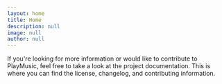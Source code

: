 ```yaml
---
layout: home
title: Home
description: null
image: null
author: null
---
```


If you're looking for more information or would like to contribute to PlayMusic, feel free to take a look at the project documentation. This is where you can find the license, changelog, and contributing information.
